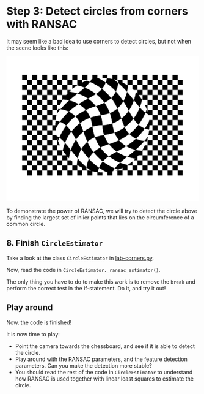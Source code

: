 # Step 3: Detect circles from corners with RANSAC
It may seem like a bad idea to use corners to detect circles, but not when the scene looks like this:

![A checkerboard where the centre is warped into a circle](img/twisted_checkerboard.png)

To demonstrate the power of RANSAC, we will try to detect the circle above by finding the largest set of inlier points that lies on the circumference of a common circle.

## 8. Finish `CircleEstimator`
Take a look at the class `CircleEstimator` in [lab-corners.py](../lab_corners.py).

Now, read the code in `CircleEstimator._ransac_estimator()`.

The only thing you have to do to make this work is to remove the `break` and perform the correct test in the if-statement.
Do it, and try it out!


## Play around
Now, the code is finished!

It is now time to play:
- Point the camera towards the chessboard, and see if it is able to detect the circle.
- Play around with the RANSAC parameters, and the feature detection parameters.
  Can you make the detection more stable?
- You should read the rest of the code in `CircleEstimator` to understand how RANSAC is used together with linear least squares to estimate the circle.
